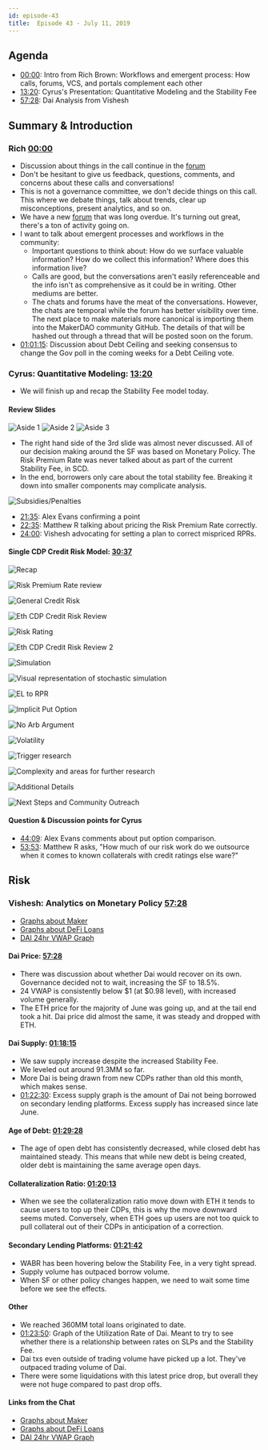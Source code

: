 ```yaml
---
id: episode-43
title:  Episode 43 - July 11, 2019
---
```


## Agenda

- [00:00](https://youtu.be/DlH0bMvqO9w?t=4): Intro from Rich Brown: Workflows and emergent process: How calls, forums, VCS, and portals complement each other
- [13:20](https://youtu.be/DlH0bMvqO9w?t=798): Cyrus's Presentation: Quantitative Modeling and the Stability Fee
- [57:28](https://youtu.be/DlH0bMvqO9w?t=3448): Dai Analysis from Vishesh

## Summary & Introduction

### Rich [00:00](https://youtu.be/DlH0bMvqO9w?t=4)

- Discussion about things in the call continue in the [forum](https://forum.makerdao.com/)
- Don't be hesitant to give us feedback, questions, comments, and concerns about these calls and conversations!
- This is not a governance committee, we don't decide things on this call. This where we debate things, talk about trends, clear up misconceptions, present analytics, and so on.
- We have a new [forum](https://forum.makerdao.com/) that was long overdue. It's turning out great, there's a ton of activity going on. 
- I want to talk about emergent processes and workflows in the community: 
    - Important questions to think about: How do we surface valuable information? How do we collect this information? Where does this information live?
    - Calls are good, but the conversations aren't easily referenceable and the info isn't as comprehensive as it could be in writing. Other mediums are better.
    - The chats and forums have the meat of the conversations. However, the chats are temporal while the forum has better visibility over time. The next place to make materials more canonical is importing them into the MakerDAO community GitHub. The details of that will be hashed out through a thread that will be posted soon on the forum.
- [01:01:15](https://youtu.be/DlH0bMvqO9w?t=3676): Discussion about Debt Ceiling and seeking consensus to change the Gov poll in the coming weeks for a Debt Ceiling vote.

### Cyrus: Quantitative Modeling: [13:20](https://youtu.be/DlH0bMvqO9w?t=798)

- We will finish up and recap the Stability Fee model today. 

#### Review Slides

![Aside 1](https://i.imgur.com/Qx6nMqr.jpg)
![Aside 2](https://i.imgur.com/BGTlED1.jpg)
![Aside 3](https://i.imgur.com/BKRK7yP.jpg)

- The right hand side of the 3rd slide was almost never discussed. All of our decision making around the SF was based on Monetary Policy. The Risk Premium Rate was never talked about as part of the current Stability Fee, in SCD.
- In the end, borrowers only care about the total stability fee. Breaking it down into smaller components may complicate analysis.

![Subsidies/Penalties](https://i.imgur.com/kKafkXm.jpg)

- [21:35](https://youtu.be/DlH0bMvqO9w?t=1298): Alex Evans confirming a point
- [22:35](https://youtu.be/DlH0bMvqO9w?t=1351): Matthew R talking about pricing the Risk Premium Rate correctly.
- [24:00](https://youtu.be/DlH0bMvqO9w?t=1444): Vishesh advocating for setting a plan to correct mispriced RPRs.

#### Single CDP Credit Risk Model: [30:37](https://youtu.be/DlH0bMvqO9w?t=1837)

![Recap](https://i.imgur.com/teF1dUW.jpg)

![Risk Premium Rate review](https://i.imgur.com/axmNyFH.jpg)

![General Credit Risk](https://i.imgur.com/YbLAiil.jpg)

![Eth CDP Credit Risk Review](https://i.imgur.com/WdlInlr.jpg)

![Risk Rating](https://i.imgur.com/zvuaUuC.jpg)

![Eth CDP Credit Risk Review 2](https://i.imgur.com/ruO6pvP.jpg)

![Simulation](https://i.imgur.com/6SNdC5t.jpg)

![Visual representation of stochastic simulation](https://i.imgur.com/c0KhVGy.jpg)

![EL to RPR](https://i.imgur.com/0o4uj5H.jpg)

![Implicit Put Option](https://i.imgur.com/xsTOp1u.jpg)

![No Arb Argument](https://i.imgur.com/WERrzQz.jpg)

![Volatility](https://i.imgur.com/NjqKgxH.jpg)

![Trigger research](https://i.imgur.com/CBfUE9Q.jpg)

![Complexity and areas for further research](https://i.imgur.com/cjBPtpm.jpg)

![Additional Details](https://i.imgur.com/JdmKUAW.jpg)

![Next Steps and Community Outreach](https://i.imgur.com/avMcBJQ.jpg)

#### Question & Discussion points for Cyrus

- [44:09](https://youtu.be/DlH0bMvqO9w?t=2649): Alex Evans comments about put option comparison.
- [53:53](https://youtu.be/DlH0bMvqO9w?t=3236): Matthew R asks, "How much of our risk work do we outsource when it comes to known collaterals with credit ratings else ware?"

## Risk

### Vishesh: Analytics on Monetary Policy [57:28](https://youtu.be/DlH0bMvqO9w?t=3448)

- [Graphs about Maker](http://makerdao.descipher.io/)
- [Graphs about DeFi Loans](http://loans.descipher.io/)
- [DAI 24hr VWAP Graph](http://dai.descipher.io/)

#### Dai Price: [57:28](https://youtu.be/DlH0bMvqO9w?t=3448)

- There was discussion about whether Dai would recover on its own. Governance decided not to wait, increasing the SF to 18.5%.
- 24 VWAP is consistently below $1 (at $0.98 level), with increased volume generally.
- The ETH price for the majority of June was going up, and at the tail end took a hit. Dai price did almost the same, it was steady and dropped with ETH.

#### Dai Supply: [01:18:15](https://youtu.be/DlH0bMvqO9w?t=4698)

- We saw supply increase despite the increased Stability Fee.
- We leveled out around 91.3MM so far.
- More Dai is being drawn from new CDPs rather than old this month, which makes sense.
- [01:22:30](https://youtu.be/DlH0bMvqO9w?t=4950): Excess supply graph is the amount of Dai not being borrowed on secondary lending platforms. Excess supply has increased since late June.

#### Age of Debt: [01:29:28](https://youtu.be/DlH0bMvqO9w?t=4768)

- The age of open debt has consistently decreased, while closed debt has maintained steady. This means that while new debt is being created, older debt is maintaining the same average open days.

#### Collateralization Ratio: [01:20:13](https://youtu.be/DlH0bMvqO9w?t=4818)

- When we see the collateralization ratio move down with ETH it tends to cause users to top up their CDPs, this is why the move downward seems muted. Conversely, when ETH goes up users are not too quick to pull collateral out of their CDPs in anticipation of a correction.

#### Secondary Lending Platforms: [01:21:42](https://youtu.be/DlH0bMvqO9w?t=4902)

- WABR has been hovering below the Stability Fee, in a very tight spread.
- Supply volume has outpaced borrow volume.
- When SF or other policy changes happen, we need to wait some time before we see the effects.

#### Other

- We reached 360MM total loans originated to date.
- [01:23:50](https://youtu.be/DlH0bMvqO9w?t=5031): Graph of the Utilization Rate of Dai. Meant to try to see whether there is a relationship between rates on SLPs and the Stability Fee.
- Dai txs even outside of trading volume have picked up a lot. They've outpaced trading volume of Dai.
- There were some liquidations with this latest price drop, but overall they were not huge compared to past drop offs.

#### Links from the Chat

- [Graphs about Maker](http://makerdao.descipher.io/)
- [Graphs about DeFi Loans](http://loans.descipher.io/)
- [DAI 24hr VWAP Graph](http://dai.descipher.io/)

